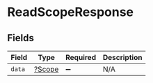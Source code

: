 # ReadScopeResponse


## Fields

| Field                                  | Type                                   | Required                               | Description                            |
| -------------------------------------- | -------------------------------------- | -------------------------------------- | -------------------------------------- |
| `data`                                 | [?Scope](../../models/shared/Scope.md) | :heavy_minus_sign:                     | N/A                                    |